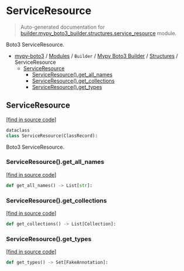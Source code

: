 # ServiceResource

> Auto-generated documentation for [builder.mypy_boto3_builder.structures.service_resource](https://github.com/vemel/mypy_boto3/blob/master/builder/mypy_boto3_builder/structures/service_resource.py) module.

Boto3 ServiceResource.

- [mypy-boto3](../../../README.md#mypy_boto3) / [Modules](../../../MODULES.md#mypy-boto3-modules) / `Builder` / [Mypy Boto3 Builder](../index.md#mypy-boto3-builder) / [Structures](index.md#structures) / ServiceResource
    - [ServiceResource](#serviceresource)
        - [ServiceResource().get_all_names](#serviceresourceget_all_names)
        - [ServiceResource().get_collections](#serviceresourceget_collections)
        - [ServiceResource().get_types](#serviceresourceget_types)

## ServiceResource

[[find in source code]](https://github.com/vemel/mypy_boto3/blob/master/builder/mypy_boto3_builder/structures/service_resource.py#L18)

```python
dataclass
class ServiceResource(ClassRecord):
```

Boto3 ServiceResource.

### ServiceResource().get_all_names

[[find in source code]](https://github.com/vemel/mypy_boto3/blob/master/builder/mypy_boto3_builder/structures/service_resource.py#L52)

```python
def get_all_names() -> List[str]:
```

### ServiceResource().get_collections

[[find in source code]](https://github.com/vemel/mypy_boto3/blob/master/builder/mypy_boto3_builder/structures/service_resource.py#L60)

```python
def get_collections() -> List[Collection]:
```

### ServiceResource().get_types

[[find in source code]](https://github.com/vemel/mypy_boto3/blob/master/builder/mypy_boto3_builder/structures/service_resource.py#L43)

```python
def get_types() -> Set[FakeAnnotation]:
```
